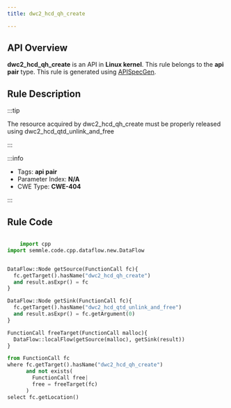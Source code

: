 ```yaml
---
title: dwc2_hcd_qh_create

---
```



## API Overview
**dwc2_hcd_qh_create** is an API in **Linux kernel**. This rule belongs to the **api pair** type. This rule is generated using [APISpecGen](../../tools/APISpecGen).
## Rule Description

:::tip

The resource acquired by dwc2_hcd_qh_create must be properly released using dwc2_hcd_qtd_unlink_and_free

:::

:::info

- Tags: **api pair**
- Parameter Index: **N/A**
- CWE Type: **CWE-404**

:::

## Rule Code
```python

    import cpp
import semmle.code.cpp.dataflow.new.DataFlow


DataFlow::Node getSource(FunctionCall fc){
  fc.getTarget().hasName("dwc2_hcd_qh_create")
  and result.asExpr() = fc
}

DataFlow::Node getSink(FunctionCall fc){
  fc.getTarget().hasName("dwc2_hcd_qtd_unlink_and_free")
  and result.asExpr() = fc.getArgument(0)
}

FunctionCall freeTarget(FunctionCall malloc){
  DataFlow::localFlow(getSource(malloc), getSink(result))
}

from FunctionCall fc
where fc.getTarget().hasName("dwc2_hcd_qh_create")
      and not exists(
        FunctionCall free| 
        free = freeTarget(fc)
      )
select fc.getLocation()

    
```